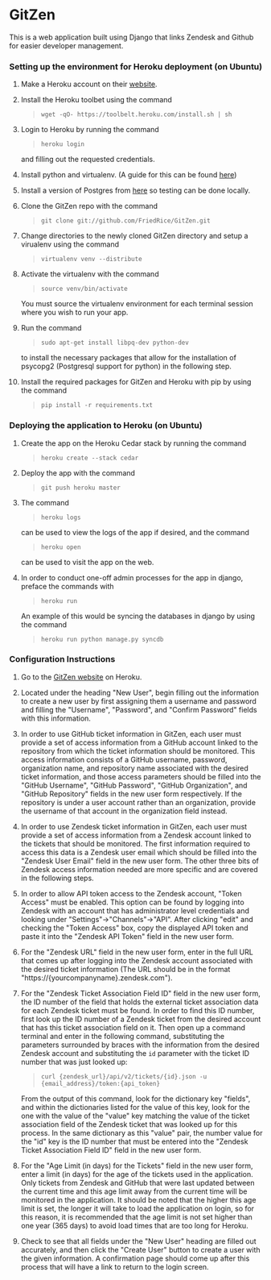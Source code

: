 # GitZen

This is a web application built using Django that links Zendesk and Github for
easier developer management.

### Setting up the environment for Heroku deployment (on Ubuntu)

1. Make a Heroku account on their [website](http://www.heroku.com/).

2. Install the Heroku toolbet using the command
	>`wget -qO- https://toolbelt.heroku.com/install.sh | sh`

3. Login to Heroku by running the command
	>`heroku login`

	and filling out the requested credentials.

4. Install python and virtualenv. (A guide for this can be found
[here](http://docs.python-guide.org/en/latest/starting/install/linux/))

5. Install a version of Postgres from
[here](http://www.postgresql.org/download/) so testing can be done locally.

6. Clone the GitZen repo with the command
	>`git clone git://github.com/FriedRice/GitZen.git`

7. Change directories to the newly cloned GitZen directory and setup a virualenv
using the command
	>`virtualenv venv --distribute`

8. Activate the virtualenv with the command
	>`source venv/bin/activate`  
		
	You must source the virtualenv environment for each terminal session where
you wish to run your app.

9. Run the command
	>`sudo apt-get install libpq-dev python-dev`

	to install the necessary packages that allow for the installation of
psycopg2 (Postgresql support for python) in the following step.

10. Install the required packages for GitZen and Heroku with pip by using the
command
	>`pip install -r requirements.txt` 

### Deploying the application to Heroku (on Ubuntu)

1. Create the app on the Heroku Cedar stack by running the command
	>`heroku create --stack cedar`

2. Deploy the app with the command
	>`git push heroku master`

3. The command
	>`heroku logs`

	can be used to view the logs of the app if desired, and the command
	>`heroku open`

	can be used to visit the app on the web.

4. In order to conduct one-off admin processes for the app in django, preface
the commands with
	>`heroku run`

	An example of this would be syncing the databases in django by using the
command
	>`heroku run python manage.py syncdb`

### Configuration Instructions

1. Go to the [GitZen website](http://gitzen.herokuapp.com) on Heroku.

2. Located under the heading "New User", begin filling out the information to
create a new user by first assigning them a username and password and filling
the "Username", "Password", and "Confirm Password" fields with this information.

3. In order to use GitHub ticket information in GitZen, each user must provide a
set of access information from a GitHub account linked to the repository from
which the ticket information should be monitored. This access information
consists of a GitHub username, password, organization name, and repository name
associated with the desired ticket information, and those access parameters
should be filled into the "GitHub Username", "GitHub Password", "GitHub
Organization", and "GitHub Repository" fields in the new user form respectively.
If the repository is under a user account rather than an organization, provide
the username of that account in the organization field instead.

4. In order to use Zendesk ticket information in GitZen, each user must provide
a set of access information from a Zendesk account linked to the tickets that
should be monitored. The first information required to access this data is a
Zendesk user email which should be filled into the "Zendesk User Email" field in
the new user form. The other three bits of Zendesk access information needed are
more specific and are covered in the following steps.

5. In order to allow API token access to the Zendesk account, "Token Access"
must be enabled. This option can be found by logging into Zendesk with an
account that has administrator level credentials and looking under
"Settings"->"Channels"->"API". After clicking "edit" and checking the "Token
Access" box, copy the displayed API token and paste it into the "Zendesk API
Token" field in the new user form.

6. For the "Zendesk URL" field in the new user form, enter in the full URL that
comes up after logging into the Zendesk account associated with the desired
ticket information (The URL should be in the format
"https://\{yourcompanyname\}.zendesk.com").

7. For the "Zendesk Ticket Association Field ID" field in the new user form, the
ID number of the field that holds the external ticket association data for each
Zendesk ticket must be found. In order to find this ID number, first look up the
ID number of a Zendesk ticket from the desired account that has this ticket
association field on it. Then open up a command terminal and enter in the
following command, substituting the parameters surrounded by braces with the
information from the desired Zendesk account and substituting the `id` parameter
with the ticket ID number that was just looked up:
	>`curl {zendesk_url}/api/v2/tickets/{id}.json -u
	>{email_address}/token:{api_token}`

	From the output of this command, look for the dictionary key "fields", and
within the dictionaries listed for the value of this key, look for the one with
the value of the "value" key matching the value of the ticket association field
of the Zendesk ticket that was looked up for this process. In the same
dictionary as this "value" pair, the number value for the "id" key is the ID
number that must be entered into the "Zendesk Ticket Association Field ID" field
in the new user form.

8. For the "Age Limit (in days) for the Tickets" field in the new user form,
enter a limit (in days) for the age of the tickets used in the application.
Only tickets from Zendesk and GitHub that were last updated between the current
time and this age limit away from the current time will be monitored in the
application. It should be noted that the higher this age limit is set, the
longer it will take to load the application on login, so for this reason, it is
recommended that the age limit is not set higher than one year (365 days) to
avoid load times that are too long for Heroku. 

9. Check to see that all fields under the "New User" heading are filled out
accurately, and then click the "Create User" button to create a user with the
given information. A confirmation page should come up after this process that
will have a link to return to the login screen.
